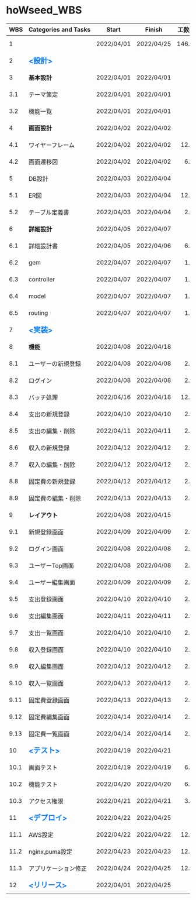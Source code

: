 # hoWseed_WBS

| WBS  | Categories&nbsp;and&nbsp;Tasks                                            | Start      | Finish     | 工数(h) |                       Progress                        |
| ---- | ------------------------------------------------------------------------- | ---------- | ---------- | ------: | :---------------------------------------------------: |
| 1    | &nbsp;                                                                    | 2022/04/01 | 2022/04/25 |  146.00 | ![progress](https://progress-bar.dev/46/ "progress")  |
| 2    | <span style= "color:#007bff; font-size:20px"><strong><設計></span>        | &nbsp;     | &nbsp;     |       - | ![progress](https://progress-bar.dev/100/ "progress") |
| 3    | <strong>基本設計                                                          | 2022/04/01 | 2022/04/01 |       - | ![progress](https://progress-bar.dev/100/ "progress") |
| 3.1  | テーマ策定                                                                | 2022/04/01 | 2022/04/01 |       - | ![progress](https://progress-bar.dev/100/ "progress") |
| 3.2  | 機能一覧                                                                  | 2022/04/01 | 2022/04/01 |       3 | ![progress](https://progress-bar.dev/100/ "progress") |
| 4    | <strong>画面設計                                                          | 2022/04/02 | 2022/04/02 |       - | ![progress](https://progress-bar.dev/100/ "progress") |
| 4.1  | ワイヤーフレーム                                                          | 2022/04/02 | 2022/04/02 |   12.00 | ![progress](https://progress-bar.dev/100/ "progress") |
| 4.2  | 画面遷移図                                                                | 2022/04/02 | 2022/04/02 |    6.00 | ![progress](https://progress-bar.dev/100/ "progress") |
| 5    | DB設計                                                                    | 2022/04/03 | 2022/04/04 |       - | ![progress](https://progress-bar.dev/100/ "progress") |
| 5.1  | ER図                                                                      | 2022/04/03 | 2022/04/04 |   12.00 | ![progress](https://progress-bar.dev/100/ "progress") |
| 5.2  | テーブル定義書                                                            | 2022/04/03 | 2022/04/04 |    2.00 | ![progress](https://progress-bar.dev/100/ "progress") |
| 6    | <strong>詳細設計                                                          | 2022/04/05 | 2022/04/07 |       - | ![progress](https://progress-bar.dev/100/ "progress") |
| 6.1  | 詳細設計書                                                                | 2022/04/05 | 2022/04/06 |    6.00 | ![progress](https://progress-bar.dev/100/ "progress") |
| 6.2  | gem                                                                       | 2022/04/07 | 2022/04/07 |    1.00 | ![progress](https://progress-bar.dev/100/ "progress") |
| 6.3  | controller                                                                | 2022/04/07 | 2022/04/07 |    1.00 | ![progress](https://progress-bar.dev/100/ "progress") |
| 6.4  | model                                                                     | 2022/04/07 | 2022/04/07 |    1.00 | ![progress](https://progress-bar.dev/100/ "progress") |
| 6.5  | routing                                                                   | 2022/04/07 | 2022/04/07 |    1.00 | ![progress](https://progress-bar.dev/100/ "progress") |
| 7    | <span style= "color:#007bff;font-size:20px"><strong><実装></span>         |            |            |       - | ![progress](https://progress-bar.dev/84/ "progress")  |
| 8    | <strong>機能                                                              | 2022/04/08 | 2022/04/18 |       - | ![progress](https://progress-bar.dev/73/ "progress")  |
| 8.1  | ユーザーの新規登録                                                        | 2022/04/08 | 2022/04/08 |    2.00 | ![progress](https://progress-bar.dev/100/ "progress") |
| 8.2  | ログイン                                                                  | 2022/04/08 | 2022/04/08 |    2.00 | ![progress](https://progress-bar.dev/100/ "progress") |
| 8.3  | バッチ処理                                                                | 2022/04/16 | 2022/04/18 |   12.00 |  ![progress](https://progress-bar.dev/0/ "progress")  |
| 8.4  | 支出の新規登録                                                            | 2022/04/10 | 2022/04/10 |    2.00 | ![progress](https://progress-bar.dev/100/ "progress") |
| 8.5  | 支出の編集・削除                                                          | 2022/04/11 | 2022/04/11 |    2.00 | ![progress](https://progress-bar.dev/100/ "progress") |
| 8.6  | 収入の新規登録                                                            | 2022/04/12 | 2022/04/12 |    2.00 | ![progress](https://progress-bar.dev/100/ "progress") |
| 8.7  | 収入の編集・削除                                                          | 2022/04/12 | 2022/04/12 |    2.00 | ![progress](https://progress-bar.dev/100/ "progress") |
| 8.8  | 固定費の新規登録                                                          | 2022/04/12 | 2022/04/12 |    2.00 | ![progress](https://progress-bar.dev/100/ "progress") |
| 8.9  | 固定費の編集・削除                                                        | 2022/04/13 | 2022/04/13 |    2.00 | ![progress](https://progress-bar.dev/100/ "progress") |
| 9    | <strong>レイアウト                                                        | 2022/04/08 | 2022/04/15 |       - | ![progress](https://progress-bar.dev/96/ "progress")  |
| 9.1  | 新規登録画面                                                              | 2022/04/09 | 2022/04/09 |    2.00 | ![progress](https://progress-bar.dev/100/ "progress") |
| 9.2  | ログイン画面                                                              | 2022/04/08 | 2022/04/08 |    2.00 | ![progress](https://progress-bar.dev/100/ "progress") |
| 9.3  | ユーザーTop画面                                                           | 2022/04/08 | 2022/04/08 |    2.00 | ![progress](https://progress-bar.dev/50/ "progress")  |
| 9.4  | ユーザー編集画面                                                          | 2022/04/09 | 2022/04/09 |    2.00 | ![progress](https://progress-bar.dev/100/ "progress") |
| 9.5  | 支出登録画面                                                              | 2022/04/10 | 2022/04/10 |    2.00 | ![progress](https://progress-bar.dev/100/ "progress") |
| 9.6  | 支出編集画面                                                              | 2022/04/11 | 2022/04/11 |    2.00 | ![progress](https://progress-bar.dev/100/ "progress") |
| 9.7  | 支出一覧画面                                                              | 2022/04/10 | 2022/04/10 |    2.00 | ![progress](https://progress-bar.dev/100/ "progress") |
| 9.8  | 収入登録画面                                                              | 2022/04/10 | 2022/04/10 |    2.00 | ![progress](https://progress-bar.dev/100/ "progress") |
| 9.9  | 収入編集画面                                                              | 2022/04/12 | 2022/04/12 |    2.00 | ![progress](https://progress-bar.dev/100/ "progress") |
| 9.10 | 収入一覧画面                                                              | 2022/04/12 | 2022/04/12 |    2.00 | ![progress](https://progress-bar.dev/100/ "progress") |
| 9.11 | 固定費登録画面                                                            | 2022/04/13 | 2022/04/13 |    2.00 | ![progress](https://progress-bar.dev/100/ "progress") |
| 9.12 | 固定費編集画面                                                            | 2022/04/14 | 2022/04/14 |    2.00 | ![progress](https://progress-bar.dev/100/ "progress") |
| 9.13 | 固定費一覧画面                                                            | 2022/04/14 | 2022/04/14 |    2.00 | ![progress](https://progress-bar.dev/100/ "progress") |
| 10   | <span style= "color:#007bff;font-size:20px"><strong><テスト></span>       | 2022/04/19 | 2022/04/21 |       - |  ![progress](https://progress-bar.dev/0/ "progress")  |
| 10.1 | 画面テスト                                                                | 2022/04/19 | 2022/04/19 |    6.00 |  ![progress](https://progress-bar.dev/0/ "progress")  |
| 10.2 | 機能テスト                                                                | 2022/04/20 | 2022/04/20 |    6.00 |  ![progress](https://progress-bar.dev/0/ "progress")  |
| 10.3 | アクセス権限                                                              | 2022/04/21 | 2022/04/21 |    3.00 |  ![progress](https://progress-bar.dev/0/ "progress")  |
| 11   | <span style= "color:#007bff;font-size:20px"><strong><デプロイ><br></span> | 2022/04/22 | 2022/04/25 |       - |  ![progress](https://progress-bar.dev/0/ "progress")  |
| 11.1 | AWS設定                                                                   | 2022/04/22 | 2022/04/22 |   12.00 |  ![progress](https://progress-bar.dev/0/ "progress")  |
| 11.2 | nginx,puma設定                                                            | 2022/04/23 | 2022/04/23 |   12.00 |  ![progress](https://progress-bar.dev/0/ "progress")  |
| 11.3 | アプリケーション修正                                                      | 2022/04/24 | 2022/04/25 |   12.00 |  ![progress](https://progress-bar.dev/0/ "progress")  |
| 12   | <span style= "color:#007bff;font-size:20px"><strong><リリース></span>     | 2022/04/01 | 2022/04/25 |       - |  ![progress](https://progress-bar.dev/0/ "progress")  |